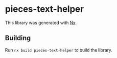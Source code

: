 # pieces-text-helper

This library was generated with [Nx](https://nx.dev).

## Building

Run `nx build pieces-text-helper` to build the library.
